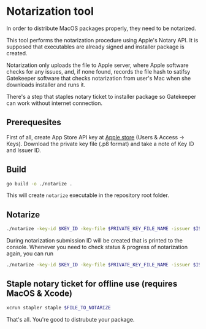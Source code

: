 # Notarization tool

In order to distribute MacOS packages properly, they need to be notarized.

This tool performs the notarization procedure using Apple's Notary API.
It is supposed that executables are already signed and installer
package is created.

Notarization only uploads the file to Apple server, where Apple
software checks for any issues, and, if none found, records
the file hash to satifsy Gatekeeper software that checks
notarization from user's Mac when she downloads installer and
runs it.

There's a step that staples notary ticket to installer package
so Gatekeeper can work without internet connection.

## Prerequesites

First of all, create App Store API key at
[Apple store](https://appstoreconnect.apple.com/access/api)
(Users & Access -> Keys). Download the private key file (.p8 format)
and take a note of Key ID and Issuer ID.

## Build

```sh
go build -o ./notarize .
```

This will create `notarize` executable in the repository root folder.

## Notarize

```sh
./notarize -key-id $KEY_ID -key-file $PRIVATE_KEY_FILE_NAME -issuer $ISSUER_ID -file $FILE_TO_NOTARIZE 
```

During notarization submission ID will be created that is printed to the console.
Whenever you need to check status & progress of notarization again, you can run

```sh
./notarize -key-id $KEY_ID -key-file $PRIVATE_KEY_FILE_NAME -issuer $ISSUER_ID -submission-id $SUBMISSION_ID 
```

## Staple notary ticket for offline use (requires MacOS & Xcode)

```sh
xcrun stapler staple $FILE_TO_NOTARIZE
```

That's all. You're good to distrubute your package.
